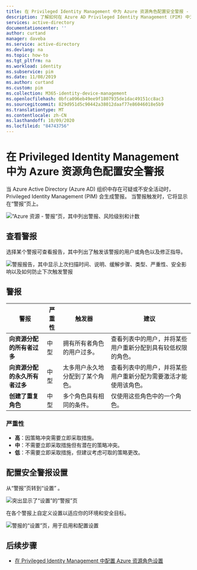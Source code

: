 ```yaml
---
title: 在 Privileged Identity Management 中为 Azure 资源角色配置安全警报 - Azure Active Directory | Microsoft Docs
description: 了解如何在 Azure AD Privileged Identity Management (PIM) 中为 Azure 资源角色配置安全警报。
services: active-directory
documentationcenter: ''
author: curtand
manager: daveba
ms.service: active-directory
ms.devlang: na
ms.topic: how-to
ms.tgt_pltfrm: na
ms.workload: identity
ms.subservice: pim
ms.date: 11/08/2019
ms.author: curtand
ms.custom: pim
ms.collection: M365-identity-device-management
ms.openlocfilehash: 0bfca096eb49ee9f1807935de1dac49151cc8ac3
ms.sourcegitcommit: 829d951d5c90442a38012daaf77e86046018e5b9
ms.translationtype: MT
ms.contentlocale: zh-CN
ms.lasthandoff: 10/09/2020
ms.locfileid: "84743756"
---
```

# <a name="configure-security-alerts-for-azure-resource-roles-in-privileged-identity-management"></a>在 Privileged Identity Management 中为 Azure 资源角色配置安全警报

当 Azure Active Directory (Azure AD) 组织中存在可疑或不安全活动时，Privileged Identity Management (PIM) 会生成警报。 当警报触发时，它将显示在“警报”页上。

![“Azure 资源 - 警报”页，其中列出警报、风险级别和计数](media/pim-resource-roles-configure-alerts/rbac-alerts-page.png)

## <a name="review-alerts"></a>查看警报

选择某个警报可查看报告，其中列出了触发该警报的用户或角色以及修正指导。

![警报报告，其中显示上次扫描时间、说明、缓解步骤、类型、严重性、安全影响以及如何防止下次触发警报](media/pim-resource-roles-configure-alerts/rbac-alert-info.png)

## <a name="alerts"></a>警报

| 警报 | 严重性 | 触发器 | 建议 |
| --- | --- | --- | --- |
| **向资源分配的所有者过多** |中型 |拥有所有者角色的用户过多。 |查看列表中的用户，并将某些用户重新分配到具有较低权限的角色。 |
| **向资源分配的永久所有者过多** |中型 |太多用户永久地分配到了某个角色。 |查看列表中的用户，并将某些用户重新分配为需要激活才能使用该角色。 |
| **创建了重复角色** |中型 |多个角色具有相同的条件。 |仅使用这些角色中的一个角色。 |

### <a name="severity"></a>严重性

- **高**：因策略冲突需要立即采取措施。 
- **中**：不需要立即采取措施但有潜在的策略冲突。
- **低**：不需要立即采取措施，但建议考虑可取的策略更改。

## <a name="configure-security-alert-settings"></a>配置安全警报设置

从“警报”页转到“设置”  。

![突出显示了“设置”的“警报”页](media/pim-resource-roles-configure-alerts/rbac-navigate-settings.png)

在各个警报上自定义设置以适应你的环境和安全目标。

![警报的“设置”页，用于启用和配置设置](media/pim-resource-roles-configure-alerts/rbac-alert-settings.png)

## <a name="next-steps"></a>后续步骤

- [在 Privileged Identity Management 中配置 Azure 资源角色设置](pim-resource-roles-configure-role-settings.md)
